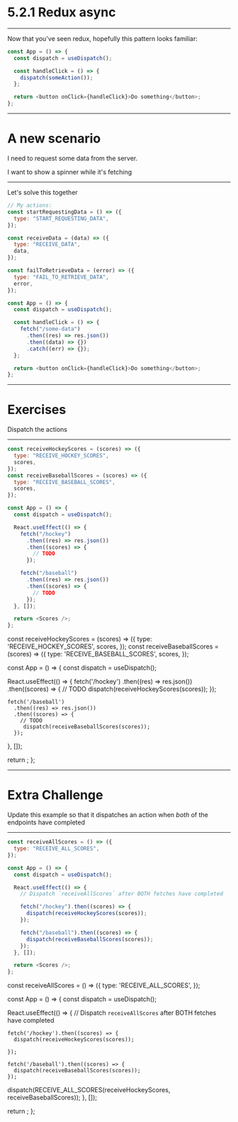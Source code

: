 # 5.2.1 Redux async

---

Now that you've seen redux, hopefully this pattern looks familiar:

```js
const App = () => {
  const dispatch = useDispatch();

  const handleClick = () => {
    dispatch(someAction());
  };

  return <button onClick={handleClick}>Do something</button>;
};
```

---

# A new scenario

I need to request some data from the server.

I want to show a spinner while it's fetching

---

Let's solve this together

```js
// My actions:
const startRequestingData = () => ({
  type: "START_REQUESTING_DATA",
});

const receiveData = (data) => ({
  type: "RECEIVE_DATA",
  data,
});

const failToRetrieveData = (error) => ({
  type: "FAIL_TO_RETRIEVE_DATA",
  error,
});

const App = () => {
  const dispatch = useDispatch();

  const handleClick = () => {
    fetch("/some-data")
      .then((res) => res.json())
      .then((data) => {})
      .catch((err) => {});
  };

  return <button onClick={handleClick}>Do something</button>;
};
```

---

# Exercises

Dispatch the actions

---

```js
const receiveHockeyScores = (scores) => ({
  type: "RECEIVE_HOCKEY_SCORES",
  scores,
});
const receiveBaseballScores = (scores) => ({
  type: "RECEIVE_BASEBALL_SCORES",
  scores,
});

const App = () => {
  const dispatch = useDispatch();

  React.useEffect(() => {
    fetch("/hockey")
      .then((res) => res.json())
      .then((scores) => {
        // TODO
      });

    fetch("/baseball")
      .then((res) => res.json())
      .then((scores) => {
        // TODO
      });
  }, []);

  return <Scores />;
};
```

const receiveHockeyScores = (scores) => ({
type: 'RECEIVE_HOCKEY_SCORES',
scores,
});
const receiveBaseballScores = (scores) => ({
type: 'RECEIVE_BASEBALL_SCORES',
scores,
});

const App = () => {
const dispatch = useDispatch();

React.useEffect(() => {
fetch('/hockey')
.then((res) => res.json())
.then((scores) => {
// TODO
dispatch(receiveHockeyScores(scores));
});

    fetch('/baseball')
      .then((res) => res.json())
      .then((scores) => {
        // TODO
         dispatch(receiveBaseballScores(scores));
      });

}, []);

return <Scores />;
};

---

# Extra Challenge

Update this example so that it dispatches an action when _both_ of the endpoints have completed

---

```js
const receiveAllScores = () => ({
  type: "RECEIVE_ALL_SCORES",
});

const App = () => {
  const dispatch = useDispatch();

  React.useEffect(() => {
    // Dispatch `receiveAllScores` after BOTH fetches have completed

    fetch("/hockey").then((scores) => {
      dispatch(receiveHockeyScores(scores));
    });

    fetch("/baseball").then((scores) => {
      dispatch(receiveBaseballScores(scores));
    });
  }, []);

  return <Scores />;
};
```

const receiveAllScores = () => ({
type: 'RECEIVE_ALL_SCORES',
});

const App = () => {
const dispatch = useDispatch();

React.useEffect(() => {
// Dispatch `receiveAllScores` after BOTH fetches have completed

    fetch('/hockey').then((scores) => {
      dispatch(receiveHockeyScores(scores));

    });

    fetch('/baseball').then((scores) => {
      dispatch(receiveBaseballScores(scores));
    });

dispatch(RECEIVE_ALL_SCORES(receiveHockeyScores, receiveBaseballScores));
}, []);

return <Scores />;
};
